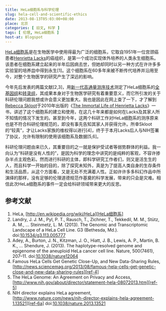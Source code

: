```yaml
---
title: HeLa细胞系与科学伦理
slug: hela-cell-and-scientific-ethics
date: 2013-08-13T05:03:00+08:00
place: 北京
categories: [ 旧文, 科学 ]
tags: [ 伦理, HeLa细胞系 ]
host-at: Blogspot
---
```

[HeLa细胞系][]是在生物医学中使用得最为广泛的细胞系，它取自1951年一位宫颈癌患者[Henrietta Lacks][]的癌组织，是第一个成功实现体外培养的人类永生细胞系。该患者在细胞系建立起来的半年后因病去世，但她却同时以另一种方式在许许多多实验室的培养皿中得到永生[1]。这个细胞系在60多年来被不断传代培养并沿用至今，对整个生物医学的研究产生了深远的影响。

今年先后发表的两篇文献[2,3]，用[新一代高通量测序技术][]测定了HeLa细胞系的[全基因组][]和[转录组][]，其成果本身对于生物医学研究有着重要意义，而它所引发的关于科研伦理问题我想或许会意义更加重大。我也是因此在网上查了一下，才了解到[Rebecca Skloot][]于2010年出版的《[The Immortal Life of Henrietta Lacks][]》一书，讲述了这个细胞系的建立和使用，在这几十年来都是如何在Lacks及其家人所不知情的情况下发生的。甚至到今年，这两个科研工作对HeLa细胞系的测序原来也是不符合科研伦理规范的，即没有事先告知其家人并获得允许。所幸Skloot的“较真”，才让Lacks家族的维权得以进行[4]，终于于本月Lacks后人与NIH签署了协议，允许有限制的使用该细胞系及数据[5,6]。

科研伦理问题由来已久，其重要目的之一就是保护受试者等弱势群体的利益。我一向认为“科研是没有人性的”，是因为科学的理念中讲究的是纯粹的客观，不容许掺杂半点主观色彩。然而进行科研的主体，即科学研究工作者们，则又是活生生的人，而且科学一开始的目的，除了探究未知外，真是为了提高人类自身的生存条件和生活品质，从这个方面看，又是无处不充满着人性。正如许许多多科幻作品中所演绎的那样，没有足够的伦理道德规范作基奠的科学发展，带来的只会是灾难。相信此次HeLa细胞系的事件一定会给科研领域带来更大的反思。

[HeLa细胞系]: http://en.wikipedia.org/wiki/HeLa
[Henrietta Lacks]: http://en.wikipedia.org/wiki/Henrietta_Lacks
[新一代高通量测序技术]: http://en.wikipedia.org/wiki/DNA_sequencing#Next-generation_methods
[全基因组]: http://en.wikipedia.org/wiki/Genome
[转录组]: http://en.wikipedia.org/wiki/Transcriptome
[Rebecca Skloot]: http://en.wikipedia.org/wiki/Rebecca_Skloot
[The Immortal Life of Henrietta Lacks]: http://book.douban.com/subject/4256977/

## 参考文献

1. HeLa, [http://en.wikipedia.org/wiki/HeLa][HeLa细胞系]
2. Landry, J. J. M., Pyl, P. T., Rausch, T., Zichner, T., Tekkedil, M. M., Stütz, A. M., … Steinmetz, L. M. (2013). The Genomic and Transcriptomic Landscape of a HeLa Cell Line. G3 (Bethesda, Md.). doi:[10.1534/g3.113.005777][ref-2]
3. Adey, A., Burton, J. N., Kitzman, J. O., Hiatt, J. B., Lewis, A. P., Martin, B. K., … Shendure, J. (2013). The haplotype-resolved genome and epigenome of the aneuploid HeLa cancer cell line. Nature, 500(7461), 207–11. doi:[10.1038/nature12064][ref-3]
4. Famous HeLa Cells Get Genetic Close-Up, and New Data-Sharing Rules, [http://news.sciencemag.org/2013/08/famous-hela-cells-get-genetic-close-and-new-data-sharing-rules][ref-4]
5. The HeLa Genome: An Agreement on Privacy and Access, [http://www.nih.gov/about/director/statement-hela-08072013.htm][ref-5]
6. NIH director explains HeLa agreement, [http://www.nature.com/news/nih-director-explains-hela-agreement-1.13521][ref-6a] doi:[10.1038/nature.2013.13521][ref-6b]

[ref-2]: http://dx.doi.org/10.1534/g3.113.005777
[ref-3]: http://dx.doi.org/10.1038/nature12064
[ref-4]: http://news.sciencemag.org/2013/08/famous-hela-cells-get-genetic-close-and-new-data-sharing-rules
[ref-5]: http://www.nih.gov/about/director/statement-hela-08072013.htm
[ref-6a]: http://www.nature.com/news/nih-director-explains-hela-agreement-1.13521
[ref-6b]: http://dx.doi.org/10.1038/nature.2013.13521
